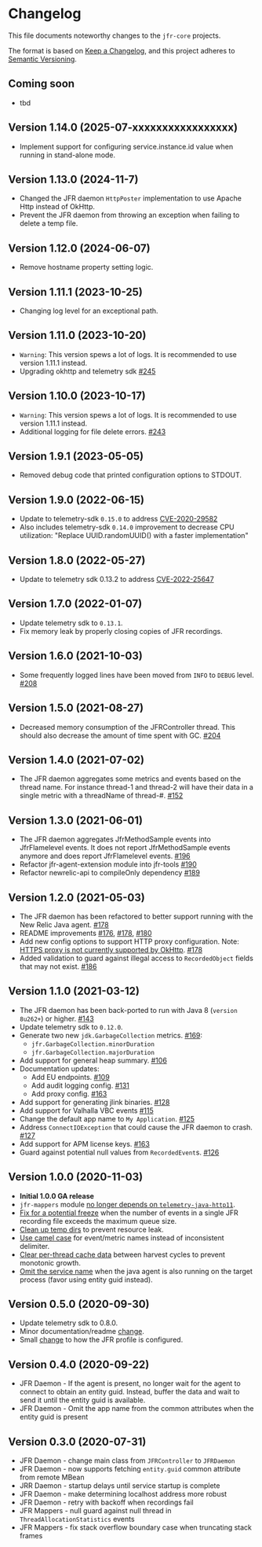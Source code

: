 # Changelog
This file documents noteworthy changes to the `jfr-core` projects.

The format is based on [Keep a Changelog](https://keepachangelog.com/en/1.0.0/),
and this project adheres to [Semantic Versioning](https://semver.org/spec/v2.0.0.html).

## Coming soon
* tbd

## Version 1.14.0 (2025-07-xxxxxxxxxxxxxxxxx)
* Implement support for configuring service.instance.id value when running in stand-alone mode.

## Version 1.13.0 (2024-11-7)
* Changed the JFR daemon `HttpPoster` implementation to use Apache Http instead of OkHttp.
* Prevent the JFR daemon from throwing an exception when failing to delete a temp file.

## Version 1.12.0 (2024-06-07)
* Remove hostname property setting logic.

## Version 1.11.1 (2023-10-25)
* Changing log level for an exceptional path.

## Version 1.11.0 (2023-10-20)
* `Warning`: This version spews a lot of logs. It is recommended to use version 1.11.1 instead.
* Upgrading okhttp and telemetry sdk [#245](https://github.com/newrelic/newrelic-jfr-core/pull/245)

## Version 1.10.0 (2023-10-17)
* `Warning`: This version spews a lot of logs. It is recommended to use version 1.11.1 instead.
* Additional logging for file delete errors. [#243](https://github.com/newrelic/newrelic-jfr-core/pull/243)

## Version 1.9.1 (2023-05-05)
* Removed debug code that printed configuration options to STDOUT.

## Version 1.9.0 (2022-06-15)
* Update to telemetry-sdk `0.15.0` to address [CVE-2020-29582](https://github.com/newrelic/newrelic-telemetry-sdk-java/issues/273)
* Also includes telemetry-sdk `0.14.0` improvement to decrease CPU utilization: "Replace UUID.randomUUID() with a faster implementation"

## Version 1.8.0 (2022-05-27)
* Update to telemetry sdk 0.13.2 to address [CVE-2022-25647](https://github.com/advisories/GHSA-4jrv-ppp4-jm57)

## Version 1.7.0 (2022-01-07)
* Update telemetry sdk to `0.13.1`.
* Fix memory leak by properly closing copies of JFR recordings.

## Version 1.6.0 (2021-10-03)
* Some frequently logged lines have been moved from `INFO` to `DEBUG` level. [#208](https://github.com/newrelic/newrelic-jfr-core/pull/208)

## Version 1.5.0 (2021-08-27)
* Decreased memory consumption of the JFRController thread. This should also decrease the amount of time spent with GC. [#204](https://github.com/newrelic/newrelic-jfr-core/pull/204)

## Version 1.4.0 (2021-07-02)
* The JFR daemon aggregates some metrics and events based on the thread name. For instance thread-1 and thread-2 will have their data in a single metric with a threadName of thread-#. [#152](https://github.com/newrelic/newrelic-jfr-core/pull/152)

## Version 1.3.0 (2021-06-01)
* The JFR daemon aggregates JfrMethodSample events into JfrFlamelevel events. It does not report JfrMethodSample events anymore and does report JfrFlamelevel events. [#196](https://github.com/newrelic/newrelic-jfr-core/pull/196)
* Refactor jfr-agent-extension module into jfr-tools [#190](https://github.com/newrelic/newrelic-jfr-core/pull/190)
* Refactor newrelic-api to compileOnly dependency [#189](https://github.com/newrelic/newrelic-jfr-core/pull/189)

## Version 1.2.0 (2021-05-03)
* The JFR daemon has been refactored to better support running with the New Relic Java agent. [#178](https://github.com/newrelic/newrelic-jfr-core/pull/178)
* README improvements [#176](https://github.com/newrelic/newrelic-jfr-core/pull/176), [#178](https://github.com/newrelic/newrelic-jfr-core/pull/178), [#180](https://github.com/newrelic/newrelic-jfr-core/pull/180)
* Add new config options to support HTTP proxy configuration. Note: [HTTPS proxy is not currently supported by OkHttp](https://github.com/square/okhttp/issues/6561). [#178](https://github.com/newrelic/newrelic-jfr-core/pull/178)
* Added validation to guard against illegal access to `RecordedObject` fields that may not exist. [#186](https://github.com/newrelic/newrelic-jfr-core/pull/186)

## Version 1.1.0 (2021-03-12)
* The JFR daemon has been back-ported to run with Java 8 (`version 8u262+`) or higher. [#143](https://github.com/newrelic/newrelic-jfr-core/pull/143)
* Update telemetry sdk to `0.12.0`.
* Generate two new `jdk.GarbageCollection` metrics. [#169](https://github.com/newrelic/newrelic-jfr-core/pull/169): 
    * `jfr.GarbageCollection.minorDuration`
    * `jfr.GarbageCollection.majorDuration`
* Add support for general heap summary. [#106](https://github.com/newrelic/newrelic-jfr-core/pull/106)
* Documentation updates:
    * Add EU endpoints. [#109](https://github.com/newrelic/newrelic-jfr-core/pull/109)
    * Add audit logging config. [#131](https://github.com/newrelic/newrelic-jfr-core/pull/131)
    * Add proxy config. [#163](https://github.com/newrelic/newrelic-jfr-core/pull/163)
* Add support for generating jlink binaries. [#128](https://github.com/newrelic/newrelic-jfr-core/pull/128)
* Add support for Valhalla VBC events [#115](https://github.com/newrelic/newrelic-jfr-core/pull/115)
* Change the default app name to `My Application`. [#125](https://github.com/newrelic/newrelic-jfr-core/pull/125)
* Address `ConnectIOException` that could cause the JFR daemon to crash. [#127](https://github.com/newrelic/newrelic-jfr-core/pull/127)
* Add support for APM license keys. [#163](https://github.com/newrelic/newrelic-jfr-core/pull/163)
* Guard against potential null values from `RecordedEvent`s. [#126](https://github.com/newrelic/newrelic-jfr-core/pull/126)

## Version 1.0.0 (2020-11-03)
* **Initial 1.0.0 GA release**
* `jfr-mappers` module [no longer depends on `telemetry-java-http11`](https://github.com/newrelic/newrelic-jfr-core/pull/90).
* [Fix for a potential freeze](https://github.com/newrelic/newrelic-jfr-core/pull/97) when the number of events in a 
single JFR recording file exceeds the maximum queue size.
* [Clean up temp dirs](https://github.com/newrelic/newrelic-jfr-core/pull/96) to prevent resource leak.
* [Use camel case](https://github.com/newrelic/newrelic-jfr-core/pull/100) for event/metric names instead of inconsistent delimiter.
* [Clear per-thread cache data](https://github.com/newrelic/newrelic-jfr-core/pull/101) between harvest cycles to prevent monotonic growth.
* [Omit the service name](https://github.com/newrelic/newrelic-jfr-core/pull/102) when the java agent is also running on the target process (favor using entity guid instead).

## Version 0.5.0 (2020-09-30)
* Update telemetry sdk to 0.8.0.
* Minor documentation/readme [change](https://github.com/newrelic/newrelic-jfr-core/pull/83).
* Small [change](https://github.com/newrelic/newrelic-jfr-core/pull/86) to how the JFR profile is configured.

## Version 0.4.0 (2020-09-22)

* JFR Daemon - If the agent is present, no longer wait for the agent to connect to obtain an entity guid.
Instead, buffer the data and wait to send it until the entity guid is available.
* JFR Daemon - Omit the app name from the common attributes when the entity guid is present

## Version 0.3.0 (2020-07-31)

* JFR Daemon - change main class from `JFRController` to `JFRDaemon`
* JFR Daemon - now supports fetching `entity.guid` common attribute from remote MBean
* JRR Daemon - startup delays until service startup is complete
* JFR Daemon - make determining localhost address more robust
* JFR Daemon - retry with backoff when recordings fail
* JFR Mappers - null guard against null thread in `ThreadAllocationStatistics` events
* JFR Mappers - fix stack overflow boundary case when truncating stack frames
